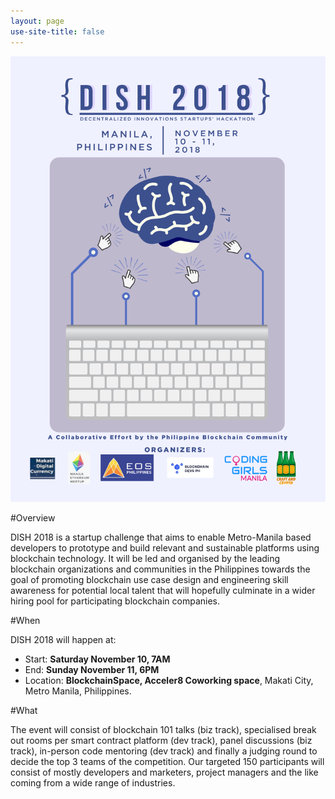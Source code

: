```yaml
---
layout: page
use-site-title: false
---
```

![Poster](/img/posterv2.png)

#Overview

DISH 2018 is a startup challenge that aims to enable Metro-Manila based developers to prototype and build relevant and sustainable platforms using blockchain technology.  It will be led and organised by the leading blockchain organizations and communities in the Philippines towards the goal of promoting blockchain use case design and engineering skill awareness for potential local talent that will hopefully culminate in a wider hiring pool for participating blockchain companies.  

#When

DISH 2018 will happen at:
- Start: **Saturday November 10, 7AM** 
- End: **Sunday November 11, 6PM** 
- Location: **BlockchainSpace, Acceler8 Coworking space**, Makati City, Metro Manila, Philippines. 

#What

The event will consist of blockchain 101 talks (biz track), specialised break out rooms per smart contract platform (dev track), panel discussions (biz track), in-person code mentoring (dev track) and finally a judging round to decide the top 3 teams of the competition. Our targeted 150 participants will consist of mostly developers and marketers, project managers and the like coming from a wide range of industries.   
